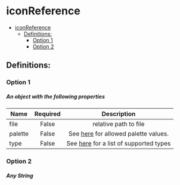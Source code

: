 <a name="iconreference"></a>
# iconReference
* [iconReference](#iconreference)
    * [Definitions:](#iconreference-definitions)
        * [Option 1](#iconreference-definitions-option-1)
        * [Option 2](#iconreference-definitions-option-2)

<a name="iconreference-definitions"></a>
## Definitions:
<a name="iconreference-definitions-option-1"></a>
### Option 1
<a name="iconreference-definitions-option-1-an-object-with-the-following-properties"></a>
##### An object with the following properties
| Name | Required | Description
| ---|:--:|:--:|
|file|False|relative path to file
|palette|False|See [here](dx-enum-iconReference-palette.md) for allowed palette values.
|type|False|See [here](dx-enum-svgEnum.md) for a list of supported types
<a name="iconreference-definitions-option-2"></a>
### Option 2
<a name="iconreference-definitions-option-2-any-string"></a>
##### Any String
